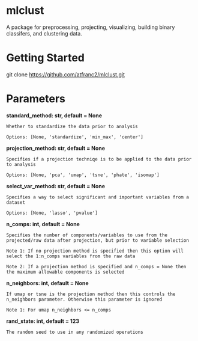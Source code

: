 # mlclust
A package for preprocessing, projecting, visualizing, building binary classifers, and clustering data. 

# Getting Started
git clone https://github.com/atfranc2/mlclust.git

# Parameters

**standard_method: str, default = None**
    
    Whether to standardize the data prior to analysis
  
    Options: [None, 'standardize', 'min_max', 'center']
    
**projection_method: str, default = None**
    
    Specifies if a projection techniqe is to be applied to the data prior to analysis
  
    Options: [None, 'pca', 'umap', 'tsne', 'phate', 'isomap']
    
**select_var_method: str, default = None**

    Specifies a way to select significant and important variables from a dataset
    
    Options: [None, 'lasso', 'pvalue']
    
    
**n_comps: int, default = None**

    Specifies the number of components/variables to use from the projected/raw data after projection, but prior to variable selection

    Note 1: If no projection method is specified then this option will select the 1:n_comps variables from the raw data
    
    Note 2: If a projection method is specified and n_comps = None then the maximum allowable components is selected
    
    
**n_neighbors: int, default = None**

    If umap or tsne is the projection method then this controls the n_neighbors parameter. Otherwise this parameter is ignored
    
    Note 1: For umap n_neighbors <= n_comps
    
**rand_state: int, default = 123**

    The random seed to use in any randomized operations
  
  

